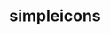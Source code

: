 ---
github: simple-icons
logohandle: simpleicons
sort: simpleicons
title: simpleicons
website: https://simpleicons.org/
---